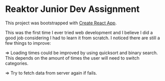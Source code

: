 # Reaktor Junior Dev Assignment

This project was bootstrapped with [Create React App](https://github.com/facebook/create-react-app).

This was the first time I ever tried web development and I believe I did a good job considering I had to learn it from scratch.
I noticed there are still a few things to improve:

=> Loading times could be improved by using quicksort and binary search. This depends on the amount of times the user will need to switch categories.

=> Try to fetch data from server again if fails.
